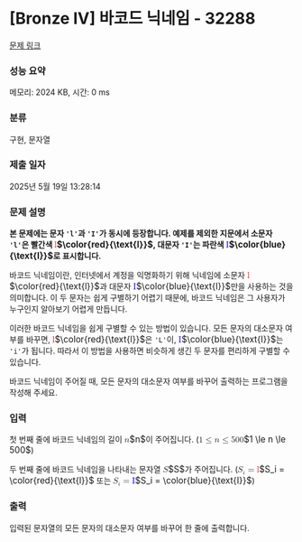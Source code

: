 # [Bronze IV] 바코드 닉네임 - 32288 

[문제 링크](https://www.acmicpc.net/problem/32288) 

### 성능 요약

메모리: 2024 KB, 시간: 0 ms

### 분류

구현, 문자열

### 제출 일자

2025년 5월 19일 13:28:14

### 문제 설명

<p><strong>본 문제에는 문자 <code>'l'</code>과 <code>'I'</code>가 동시에 등장합니다. 예제를 제외한 지문에서 소문자 <code>'l'</code>은 빨간색 <mjx-container class="MathJax" jax="CHTML" style="font-size: 109%; position: relative;"><mjx-math class="MJX-TEX" aria-hidden="true"><mjx-mstyle style="color: red;"><mjx-mtext class="mjx-n"><mjx-c class="mjx-c6C"></mjx-c></mjx-mtext></mjx-mstyle></mjx-math><mjx-assistive-mml unselectable="on" display="inline"><math xmlns="http://www.w3.org/1998/Math/MathML"><mstyle mathcolor="red"><mtext>l</mtext></mstyle></math></mjx-assistive-mml><span aria-hidden="true" class="no-mathjax mjx-copytext">$\color{red}{\text{l}}$</span></mjx-container>, 대문자 <code>'I'</code>는 파란색 <mjx-container class="MathJax" jax="CHTML" style="font-size: 109%; position: relative;"><mjx-math class="MJX-TEX" aria-hidden="true"><mjx-mstyle style="color: blue;"><mjx-mtext class="mjx-n"><mjx-c class="mjx-c49"></mjx-c></mjx-mtext></mjx-mstyle></mjx-math><mjx-assistive-mml unselectable="on" display="inline"><math xmlns="http://www.w3.org/1998/Math/MathML"><mstyle mathcolor="blue"><mtext>I</mtext></mstyle></math></mjx-assistive-mml><span aria-hidden="true" class="no-mathjax mjx-copytext">$\color{blue}{\text{I}}$</span></mjx-container>로 표시합니다.</strong></p>

<p>바코드 닉네임이란, 인터넷에서 계정을 익명화하기 위해 닉네임에 소문자 <mjx-container class="MathJax" jax="CHTML" style="font-size: 109%; position: relative;"><mjx-math class="MJX-TEX" aria-hidden="true"><mjx-mstyle style="color: red;"><mjx-mtext class="mjx-n"><mjx-c class="mjx-c6C"></mjx-c></mjx-mtext></mjx-mstyle></mjx-math><mjx-assistive-mml unselectable="on" display="inline"><math xmlns="http://www.w3.org/1998/Math/MathML"><mstyle mathcolor="red"><mtext>l</mtext></mstyle></math></mjx-assistive-mml><span aria-hidden="true" class="no-mathjax mjx-copytext">$\color{red}{\text{l}}$</span></mjx-container>과 대문자 <mjx-container class="MathJax" jax="CHTML" style="font-size: 109%; position: relative;"><mjx-math class="MJX-TEX" aria-hidden="true"><mjx-mstyle style="color: blue;"><mjx-mtext class="mjx-n"><mjx-c class="mjx-c49"></mjx-c></mjx-mtext></mjx-mstyle></mjx-math><mjx-assistive-mml unselectable="on" display="inline"><math xmlns="http://www.w3.org/1998/Math/MathML"><mstyle mathcolor="blue"><mtext>I</mtext></mstyle></math></mjx-assistive-mml><span aria-hidden="true" class="no-mathjax mjx-copytext">$\color{blue}{\text{I}}$</span></mjx-container>만을 사용하는 것을 의미합니다. 이 두 문자는 쉽게 구별하기 어렵기 때문에, 바코드 닉네임은 그 사용자가 누구인지 알아보기 어렵게 만듭니다.</p>

<p>이러한 바코드 닉네임을 쉽게 구별할 수 있는 방법이 있습니다. 모든 문자의 대소문자 여부를 바꾸면, <mjx-container class="MathJax" jax="CHTML" style="font-size: 109%; position: relative;"><mjx-math class="MJX-TEX" aria-hidden="true"><mjx-mstyle style="color: red;"><mjx-mtext class="mjx-n"><mjx-c class="mjx-c6C"></mjx-c></mjx-mtext></mjx-mstyle></mjx-math><mjx-assistive-mml unselectable="on" display="inline"><math xmlns="http://www.w3.org/1998/Math/MathML"><mstyle mathcolor="red"><mtext>l</mtext></mstyle></math></mjx-assistive-mml><span aria-hidden="true" class="no-mathjax mjx-copytext">$\color{red}{\text{l}}$</span></mjx-container>은 <code>'L'</code>이, <mjx-container class="MathJax" jax="CHTML" style="font-size: 109%; position: relative;"><mjx-math class="MJX-TEX" aria-hidden="true"><mjx-mstyle style="color: blue;"><mjx-mtext class="mjx-n"><mjx-c class="mjx-c49"></mjx-c></mjx-mtext></mjx-mstyle></mjx-math><mjx-assistive-mml unselectable="on" display="inline"><math xmlns="http://www.w3.org/1998/Math/MathML"><mstyle mathcolor="blue"><mtext>I</mtext></mstyle></math></mjx-assistive-mml><span aria-hidden="true" class="no-mathjax mjx-copytext">$\color{blue}{\text{I}}$</span></mjx-container>는 <code>'i'</code>가 됩니다. 따라서 이 방법을 사용하면 비슷하게 생긴 두 문자를 편리하게 구별할 수 있습니다.</p>

<p>바코드 닉네임이 주어질 때, 모든 문자의 대소문자 여부를 바꾸어 출력하는 프로그램을 작성해 주세요.</p>

### 입력 

 <p>첫 번째 줄에 바코드 닉네임의 길이 <mjx-container class="MathJax" jax="CHTML" style="font-size: 109%; position: relative;"><mjx-math class="MJX-TEX" aria-hidden="true"><mjx-mi class="mjx-i"><mjx-c class="mjx-c1D45B TEX-I"></mjx-c></mjx-mi></mjx-math><mjx-assistive-mml unselectable="on" display="inline"><math xmlns="http://www.w3.org/1998/Math/MathML"><mi>n</mi></math></mjx-assistive-mml><span aria-hidden="true" class="no-mathjax mjx-copytext">$n$</span></mjx-container>이 주어집니다. (<mjx-container class="MathJax" jax="CHTML" style="font-size: 109%; position: relative;"><mjx-math class="MJX-TEX" aria-hidden="true"><mjx-mn class="mjx-n"><mjx-c class="mjx-c31"></mjx-c></mjx-mn><mjx-mo class="mjx-n" space="4"><mjx-c class="mjx-c2264"></mjx-c></mjx-mo><mjx-mi class="mjx-i" space="4"><mjx-c class="mjx-c1D45B TEX-I"></mjx-c></mjx-mi><mjx-mo class="mjx-n" space="4"><mjx-c class="mjx-c2264"></mjx-c></mjx-mo><mjx-mn class="mjx-n" space="4"><mjx-c class="mjx-c35"></mjx-c><mjx-c class="mjx-c30"></mjx-c><mjx-c class="mjx-c30"></mjx-c></mjx-mn></mjx-math><mjx-assistive-mml unselectable="on" display="inline"><math xmlns="http://www.w3.org/1998/Math/MathML"><mn>1</mn><mo>≤</mo><mi>n</mi><mo>≤</mo><mn>500</mn></math></mjx-assistive-mml><span aria-hidden="true" class="no-mathjax mjx-copytext">$1 \le n \le 500$</span></mjx-container>)</p>

<p>두 번째 줄에 바코드 닉네임을 나타내는 문자열 <mjx-container class="MathJax" jax="CHTML" style="font-size: 109%; position: relative;"><mjx-math class="MJX-TEX" aria-hidden="true"><mjx-mi class="mjx-i"><mjx-c class="mjx-c1D446 TEX-I"></mjx-c></mjx-mi></mjx-math><mjx-assistive-mml unselectable="on" display="inline"><math xmlns="http://www.w3.org/1998/Math/MathML"><mi>S</mi></math></mjx-assistive-mml><span aria-hidden="true" class="no-mathjax mjx-copytext">$S$</span></mjx-container>가 주어집니다. (<mjx-container class="MathJax" jax="CHTML" style="font-size: 109%; position: relative;"><mjx-math class="MJX-TEX" aria-hidden="true"><mjx-msub><mjx-mi class="mjx-i"><mjx-c class="mjx-c1D446 TEX-I"></mjx-c></mjx-mi><mjx-script style="vertical-align: -0.15em; margin-left: -0.032em;"><mjx-mi class="mjx-i" size="s"><mjx-c class="mjx-c1D456 TEX-I"></mjx-c></mjx-mi></mjx-script></mjx-msub><mjx-mo class="mjx-n" space="4"><mjx-c class="mjx-c3D"></mjx-c></mjx-mo><mjx-mstyle space="4" style="color: red;"><mjx-mtext class="mjx-n"><mjx-c class="mjx-c6C"></mjx-c></mjx-mtext></mjx-mstyle></mjx-math><mjx-assistive-mml unselectable="on" display="inline"><math xmlns="http://www.w3.org/1998/Math/MathML"><msub><mi>S</mi><mi>i</mi></msub><mo>=</mo><mstyle mathcolor="red"><mtext>l</mtext></mstyle></math></mjx-assistive-mml><span aria-hidden="true" class="no-mathjax mjx-copytext">$S_i = \color{red}{\text{l}}$</span></mjx-container> 또는 <mjx-container class="MathJax" jax="CHTML" style="font-size: 109%; position: relative;"><mjx-math class="MJX-TEX" aria-hidden="true"><mjx-msub><mjx-mi class="mjx-i"><mjx-c class="mjx-c1D446 TEX-I"></mjx-c></mjx-mi><mjx-script style="vertical-align: -0.15em; margin-left: -0.032em;"><mjx-mi class="mjx-i" size="s"><mjx-c class="mjx-c1D456 TEX-I"></mjx-c></mjx-mi></mjx-script></mjx-msub><mjx-mo class="mjx-n" space="4"><mjx-c class="mjx-c3D"></mjx-c></mjx-mo><mjx-mstyle space="4" style="color: blue;"><mjx-mtext class="mjx-n"><mjx-c class="mjx-c49"></mjx-c></mjx-mtext></mjx-mstyle></mjx-math><mjx-assistive-mml unselectable="on" display="inline"><math xmlns="http://www.w3.org/1998/Math/MathML"><msub><mi>S</mi><mi>i</mi></msub><mo>=</mo><mstyle mathcolor="blue"><mtext>I</mtext></mstyle></math></mjx-assistive-mml><span aria-hidden="true" class="no-mathjax mjx-copytext">$S_i = \color{blue}{\text{I}}$</span></mjx-container>)</p>

### 출력 

 <p>입력된 문자열의 모든 문자의 대소문자 여부를 바꾸어 한 줄에 출력합니다.</p>

